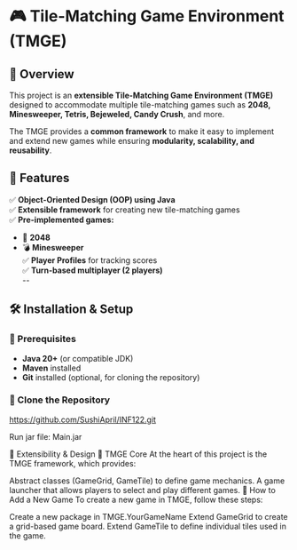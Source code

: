 # 🎮 Tile-Matching Game Environment (TMGE)

## 📌 Overview
This project is an **extensible Tile-Matching Game Environment (TMGE)** designed to accommodate multiple tile-matching games such as **2048, Minesweeper, Tetris, Bejeweled, Candy Crush**, and more.  

The TMGE provides a **common framework** to make it easy to implement and extend new games while ensuring **modularity, scalability, and reusability**.

## 🚀 Features
✅ **Object-Oriented Design (OOP) using Java**  
✅ **Extensible framework** for creating new tile-matching games  
✅ **Pre-implemented games:**  
   - 🧩 **2048**  
   - 💣 **Minesweeper**  
✅ **Player Profiles** for tracking scores  
✅ **Turn-based multiplayer (2 players)**  
--
## 🛠️ Installation & Setup
### **🔹 Prerequisites**
- **Java 20+** (or compatible JDK)
- **Maven** installed
- **Git** installed (optional, for cloning the repository)

### **🔹 Clone the Repository**
https://github.com/SushiApril/INF122.git

Run jar file: Main.jar

🔧 Extensibility & Design
🔹 TMGE Core
At the heart of this project is the TMGE framework, which provides:

Abstract classes (GameGrid, GameTile) to define game mechanics.
A game launcher that allows players to select and play different games.
🔹 How to Add a New Game
To create a new game in TMGE, follow these steps:

Create a new package in TMGE.YourGameName
Extend GameGrid<T extends GameTile> to create a grid-based game board.
Extend GameTile to define individual tiles used in the game.
